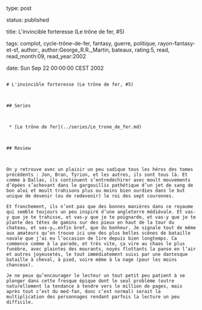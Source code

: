 type: post
status: published
title: L'invincible forteresse (Le trône de fer, #5)
tags:  complot,  cycle-trône-de-fer,  fantasy,  guerre,  politique,  rayon-fantasy-et-sf, author:, author:George_R.R._Martin, bateaux, rating:5, read, read_month:09, read_year:2002
date: Sun Sep 22 00:00:00 CEST 2002
~~~~~~
# L'invincible forteresse (Le trône de fer, #5)

## Series

 * [Le trône de fer](../series/Le_trone_de_fer.md)

## Review

On y retrouve avec un plaisir un peu sadique tous les héros des tomes précédents : Jon, Bran, Tyrion, et les autres, ils sont tous là. Et comme à Dallas, ils continuent s’entredéchirer avec moult mouvements d’épées s’achevant dans le gargouillis pathétique d’un jet de sang de bon aloi et moult trahisons plus ou moins bien ourdies dans le but unique de devenir (ou de redevenir) le roi des sept couronnes.   
Et franchement, ils n’ont pas que des bonnes manières dans ce royaume qui semble toujours un peu inspiré d’une angleterre médiévale. Et vas-y que je te trahisse, et vas-y que je te poignarde, et vas-y que je te plante des têtes de gamins sur des pieux en haut de la tour du chateau, et vas-y….enfin bref, que du bonheur. Je signale tout de même aux amateurs qu’on trouve ici une des plus belles scènes de bataille navale que j’ai eu l’occasion de lire depuis bien longtemps. Ca commence comme à la parade, et très vite, ça vire au chaos le plus funèbre, avec plaintes des mourants, noyés flottants la panse en l’air et autres joyeusetés, le tout immédiatement suivi par une dantesque bataille à cheval, à pied, voire même à la nage (pour les moins chanceux).   
Je ne peux qu’encourager le lecteur un tout petit peu patient à se plonger dans cette fresque épique dont le seul problème (outre naturellement la tendance à tendre vers le million de pages, mais après tout c’est du med-fan, donc c’est normal) serait la multiplication des personnages rendant parfois la lecture un peu difficile.